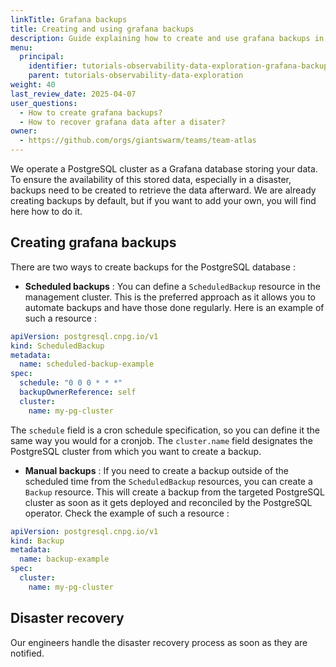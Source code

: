 ```yaml
---
linkTitle: Grafana backups
title: Creating and using grafana backups
description: Guide explaining how to create and use grafana backups in the Observability Platform for disaster recovery.
menu:
  principal:
    identifier: tutorials-observability-data-exploration-grafana-backups
    parent: tutorials-observability-data-exploration
weight: 40
last_review_date: 2025-04-07
user_questions:
  - How to create grafana backups?
  - How to recover grafana data after a disater?
owner:
  - https://github.com/orgs/giantswarm/teams/team-atlas
---
```


We operate a PostgreSQL cluster as a Grafana database storing your data. To ensure the availability of this stored data, especially in a disaster, backups need to be created to retrieve the data afterward. We are already creating backups by default, but if you want to add your own, you will find here how to do it.

## Creating grafana backups

There are two ways to create backups for the PostgreSQL database :

- __Scheduled backups__ : You can define a `ScheduledBackup` resource in the management cluster. This is the preferred approach as it allows you to automate backups and have those done regularly. Here is an example of such a resource :

```yaml
apiVersion: postgresql.cnpg.io/v1
kind: ScheduledBackup
metadata:
  name: scheduled-backup-example
spec:
  schedule: "0 0 0 * * *"
  backupOwnerReference: self
  cluster:
    name: my-pg-cluster
```

The `schedule` field is a cron schedule specification, so you can define it the same way you would for a cronjob. The `cluster.name` field designates the PostgreSQL cluster from which you want to create a backup.

- __Manual backups__ : If you need to create a backup outside of the scheduled time from the `ScheduledBackup` resources, you can create a `Backup` resource. This will create a backup from the targeted PostgreSQL cluster as soon as it gets deployed and reconciled by the PostgreSQL operator. Check the example of such a resource :

```yaml
apiVersion: postgresql.cnpg.io/v1
kind: Backup
metadata:
  name: backup-example
spec:
  cluster:
    name: my-pg-cluster
```

## Disaster recovery

Our engineers handle the disaster recovery process as soon as they are notified.
